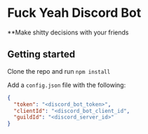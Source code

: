 # Fuck Yeah Discord Bot

\*\*Make shitty decisions with your friends

## Getting started

Clone the repo and run `npm install`

Add a `config.json` file with the following:

```json
{
  "token": "<discord_bot_token>",
  "clientId": "<discord_bot_client_id",
  "guildId": "<discord_server_id>"
}
```
